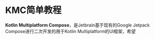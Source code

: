 # KMC简单教程

**Kotlin Multiplatform Compose**，是Jetbrain基于现有的Google Jetpack Compose进行二次开发的用于Kotlin Multiplatform的UI框架，希望